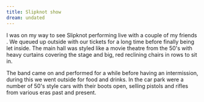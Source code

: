 ```yaml
---
title: Slipknot show
dream: undated
---
```


I was on my way to see Slipknot performing live with a couple of my friends <!-- CD TB -->. We queued up outside with our tickets for a long time before finally being let inside. The main hall was styled like a movie theatre from the 50's with heavy curtains covering the stage and big, red reclining chairs in rows to sit in.

The band came on and performed for a while before having an intermission, during this we went outside for food and drinks. In the car park were a number of 50's style cars with their boots open, selling pistols and rifles from various eras past and present.